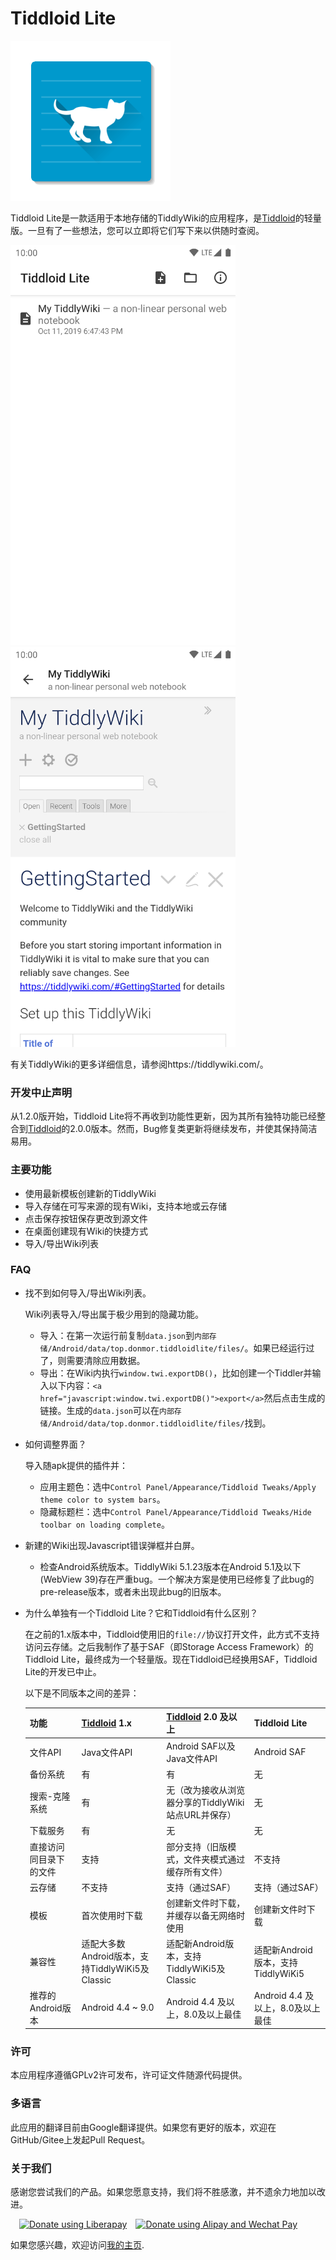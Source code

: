 # Tiddloid Lite

![avatar](img/Tiddloid.png)

Tiddloid Lite是一款适用于本地存储的TiddlyWiki的应用程序，是[Tiddloid](https://gitee.com/donmor/Tiddloid)的轻量版。一旦有了一些想法，您可以立即将它们写下来以供随时查阅。

<img src="img/img01.png" width="360" height="640" alt="01"/>&emsp;&emsp;<img src="img/img02.png" width="360" height="640" alt="02"/>

有关TiddlyWiki的更多详细信息，请参阅https://tiddlywiki.com/。

### 开发中止声明

从1.2.0版开始，Tiddloid Lite将不再收到功能性更新，因为其所有独特功能已经整合到[Tiddloid](https://gitee.com/donmor/Tiddloid)的2.0.0版本。然而，Bug修复类更新将继续发布，并使其保持简洁易用。

### 主要功能

* 使用最新模板创建新的TiddlyWiki
* 导入存储在可写来源的现有Wiki，支持本地或云存储
* 点击保存按钮保存更改到源文件
* 在桌面创建现有Wiki的快捷方式
* 导入/导出Wiki列表

### FAQ

* 找不到如何导入/导出Wiki列表。

    Wiki列表导入/导出属于极少用到的隐藏功能。

    * 导入：在第一次运行前复制`data.json`到`内部存储/Android/data/top.donmor.tiddloidlite/files/`。如果已经运行过了，则需要清除应用数据。
    * 导出：在Wiki内执行`window.twi.exportDB()`，比如创建一个Tiddler并输入以下内容：`<a href="javascript:window.twi.exportDB()">export</a>`然后点击生成的链接。生成的`data.json`可以在`内部存储/Android/data/top.donmor.tiddloidlite/files/`找到。

* 如何调整界面？

    导入随apk提供的插件并： 

    * 应用主题色：选中`Control Panel/Appearance/Tiddloid Tweaks/Apply theme color to system bars`。
    * 隐藏标题栏：选中`Control Panel/Appearance/Tiddloid Tweaks/Hide toolbar on loading complete`。

* 新建的Wiki出现Javascript错误弹框并白屏。

    * 检查Android系统版本。TiddlyWiki 5.1.23版本在Android 5.1及以下(WebView 39)存在严重bug。一个解决方案是使用已经修复了此bug的pre-release版本，或者未出现此bug的旧版本。

* 为什么单独有一个Tiddloid Lite？它和Tiddloid有什么区别？

    在之前的1.x版本中，Tiddloid使用旧的`file://`协议打开文件，此方式不支持访问云存储。之后我制作了基于SAF（即Storage Access Framework）的Tiddloid Lite，最终成为一个轻量版。现在Tiddloid已经换用SAF，Tiddloid Lite的开发已中止。

    以下是不同版本之间的差异：

    | 功能                               | [Tiddloid](https://gitee.com/donmor/Tiddloid) 1.x | [Tiddloid](https://gitee.com/donmor/Tiddloid) 2.0 及以上 | Tiddloid Lite |
    | ----------------------------------------- | ------------- | ------------------------------------------------------------ | -------------------------------- |
    | 文件API                                | Java文件API | Android SAF以及 Java文件API  | Android SAF |
    | 备份系统                        | 有          | 有                                                         | 无                              |
    | 搜索-克隆系统        | 有         | 无（改为接收从浏览器分享的TiddlyWiki站点URL并保存） | 无                              |
    | 下载服务                           | 有          | 无                                                          | 无                              |
    | 直接访问同目录下的文件 | 支持         | 部分支持（旧版模式，文件夹模式通过缓存所有文件） | 不支持                            |
    | 云存储                          | 不支持         | 支持（通过SAF）                                          | 支持（通过SAF）           |
    | 模板 | 首次使用时下载 | 创建新文件时下载，并缓存以备无网络时使用            |创建新文件时下载|
    | 兼容性 | 适配大多数Android版本，支持TiddlyWiKi5及Classic | 适配新Android版本，支持TiddlyWiKi5及Classic |适配新Android版本，支持TiddlyWiKi5|
    | 推荐的Android版本 | Android 4.4 ~ 9.0 | Android 4.4 及以上，8.0及以上最佳 |Android 4.4 及以上，8.0及以上最佳|


### 许可

本应用程序遵循GPLv2许可发布，许可证文件随源代码提供。

### 多语言

此应用的翻译目前由Google翻译提供。如果您有更好的版本，欢迎在GitHub/Gitee上发起Pull Request。

### 关于我们

感谢您尝试我们的产品。如果您愿意支持，我们将不胜感激，并不遗余力地加以改进。

&ensp;&ensp;<a href="https://liberapay.com/donmor3000/donate"><img alt="Donate using Liberapay" src="https://liberapay.com/assets/widgets/donate.svg" height="30" /></a>&ensp;&ensp;<a href="https://donmor.top/#DonationQrCode"><img alt="Donate using Alipay and Wechat Pay" src="https://donmor.top/img/aliwechat.svg" height="30" /></a>

如果您感兴趣，欢迎访问[我的主页](https://donmor.top/).
